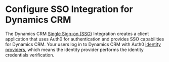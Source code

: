 # Configure SSO Integration for Dynamics CRM

The Dynamics CRM [Single Sign-on (SSO)](https://auth0.com/docs/sso) Integration creates a client application that uses Auth0 for authentication and provides SSO capabilities for Dynamics CRM. Your users log in to Dynamics CRM with Auth0 [identity providers](https://auth0.com/docs/identityproviders), which means the identity provider performs the identity credentials verification.
